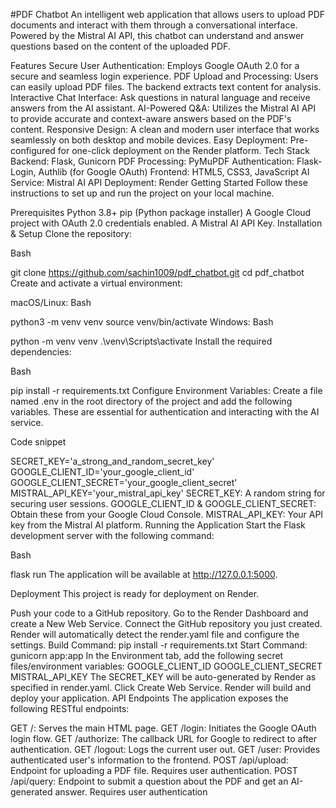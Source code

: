 
#PDF Chatbot
An intelligent web application that allows users to upload PDF documents and interact with them through a conversational interface. Powered by the Mistral AI API, this chatbot can understand and answer questions based on the content of the uploaded PDF.

Features
Secure User Authentication: Employs Google OAuth 2.0 for a secure and seamless login experience.
PDF Upload and Processing: Users can easily upload PDF files. The backend extracts text content for analysis.
Interactive Chat Interface: Ask questions in natural language and receive answers from the AI assistant.
AI-Powered Q&A: Utilizes the Mistral AI API to provide accurate and context-aware answers based on the PDF's content.
Responsive Design: A clean and modern user interface that works seamlessly on both desktop and mobile devices.
Easy Deployment: Pre-configured for one-click deployment on the Render platform.
Tech Stack
Backend: Flask, Gunicorn
PDF Processing: PyMuPDF
Authentication: Flask-Login, Authlib (for Google OAuth)
Frontend: HTML5, CSS3, JavaScript
AI Service: Mistral AI API
Deployment: Render
Getting Started
Follow these instructions to set up and run the project on your local machine.

Prerequisites
Python 3.8+
pip (Python package installer)
A Google Cloud project with OAuth 2.0 credentials enabled.
A Mistral AI API Key.
Installation & Setup
Clone the repository:

Bash

git clone https://github.com/sachin1009/pdf_chatbot.git
cd pdf_chatbot
Create and activate a virtual environment:

macOS/Linux:
Bash

python3 -m venv venv
source venv/bin/activate
Windows:
Bash

python -m venv venv
.\venv\Scripts\activate
Install the required dependencies:

Bash

pip install -r requirements.txt
Configure Environment Variables:
Create a file named .env in the root directory of the project and add the following variables. These are essential for authentication and interacting with the AI service.

Code snippet

SECRET_KEY='a_strong_and_random_secret_key'
GOOGLE_CLIENT_ID='your_google_client_id'
GOOGLE_CLIENT_SECRET='your_google_client_secret'
MISTRAL_API_KEY='your_mistral_api_key'
SECRET_KEY: A random string for securing user sessions.
GOOGLE_CLIENT_ID & GOOGLE_CLIENT_SECRET: Obtain these from your Google Cloud Console.
MISTRAL_API_KEY: Your API key from the Mistral AI platform.
Running the Application
Start the Flask development server with the following command:

Bash

flask run
The application will be available at http://127.0.0.1:5000.

Deployment
This project is ready for deployment on Render.

Push your code to a GitHub repository.
Go to the Render Dashboard and create a New Web Service.
Connect the GitHub repository you just created.
Render will automatically detect the render.yaml file and configure the settings.
Build Command: pip install -r requirements.txt
Start Command: gunicorn app:app
In the Environment tab, add the following secret files/environment variables:
GOOGLE_CLIENT_ID
GOOGLE_CLIENT_SECRET
MISTRAL_API_KEY
The SECRET_KEY will be auto-generated by Render as specified in render.yaml.
Click Create Web Service. Render will build and deploy your application.
API Endpoints
The application exposes the following RESTful endpoints:

GET /: Serves the main HTML page.
GET /login: Initiates the Google OAuth login flow.
GET /authorize: The callback URL for Google to redirect to after authentication.
GET /logout: Logs the current user out.
GET /user: Provides authenticated user's information to the frontend.
POST /api/upload: Endpoint for uploading a PDF file. Requires user authentication.
POST /api/query: Endpoint to submit a question about the PDF and get an AI-generated answer. Requires user authentication
